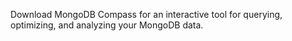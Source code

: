 Download MongoDB Compass for an interactive tool for querying, optimizing, and analyzing your MongoDB data.